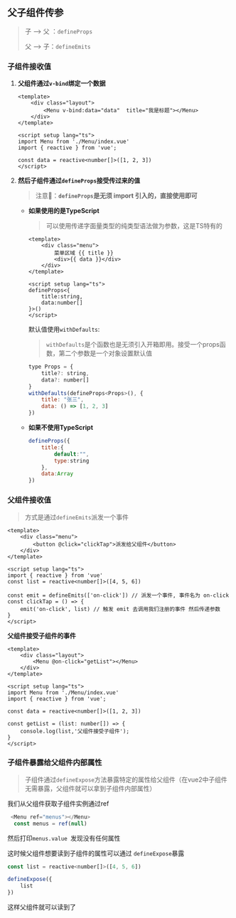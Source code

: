 ## 父子组件传参

> 子 ——> 父 ：`defineProps`
>
> 父 ——> 子：`defineEmits`

### 子组件接收值

1. **父组件通过`v-bind`绑定一个数据**

   ```vue
   <template>
       <div class="layout">
           <Menu v-bind:data="data"  title="我是标题"></Menu>
       </div>
   </template>
    
   <script setup lang="ts">
   import Menu from './Menu/index.vue'
   import { reactive } from 'vue';
    
   const data = reactive<number[]>([1, 2, 3])
   </script>
   ```

2. **然后子组件通过`defineProps`接受传过来的值**

   > 注意📢：**`defineProps`是无须 import 引入的，直接使用即可**

   * **如果使用的是TypeScript**

     > 可以使用传递字面量类型的纯类型语法做为参数，这是TS特有的

     ```vue
     <template>
         <div class="menu">
             菜单区域 {{ title }}
             <div>{{ data }}</div>
         </div>
     </template>
      
     <script setup lang="ts">
     defineProps<{
         title:string,
         data:number[]
     }>()
     </script>
     ```

     默认值使用`withDefaults`:

     > `withDefaults`是个函数也是无须引入开箱即用。接受一个props函数，第二个参数是一个对象设置默认值

     ```js
     type Props = {
         title?: string,
         data?: number[]
     }
     withDefaults(defineProps<Props>(), {
         title: "张三",
         data: () => [1, 2, 3]
     })
     ```

   * **如果不使用TypeScript**

     ```js
     defineProps({
         title:{
             default:"",
             type:string
         },
         data:Array
     })
     ```

### 父组件接收值

> 方式是通过`defineEmits`派发一个事件

```vue
<template>
    <div class="menu">
        <button @click="clickTap">派发给父组件</button>
    </div>
</template>
 
<script setup lang="ts">
import { reactive } from 'vue'
const list = reactive<number[]>([4, 5, 6])
 
const emit = defineEmits(['on-click']) // 派发一个事件, 事件名为 on-click
const clickTap = () => {
    emit('on-click', list) // 触发 emit 去调用我们注册的事件 然后传递参数
}
</script>
```

**父组件接受子组件的事件**

```vue
<template>
    <div class="layout">
        <Menu @on-click="getList"></Menu>
    </div>
</template>
 
<script setup lang="ts">
import Menu from './Menu/index.vue'
import { reactive } from 'vue';
 
const data = reactive<number[]>([1, 2, 3])
 
const getList = (list: number[]) => {
    console.log(list,'父组件接受子组件');
}
</script>
```

### 子组件暴露给父组件内部属性

> 子组件通过`defineExpose`方法暴露特定的属性给父组件（在vue2中子组件无需暴露，父组件就可以拿到子组件内部属性）

我们从父组件获取子组件实例通过ref

```js
 <Menu ref="menus"></Menu>
  const menus = ref(null)
```

然后打印`menus.value `发现没有任何属性

这时候父组件想要读到子组件的属性可以通过 `defineExpose`暴露

```js
const list = reactive<number[]>([4, 5, 6])

defineExpose({
    list
})
```

这样父组件就可以读到了